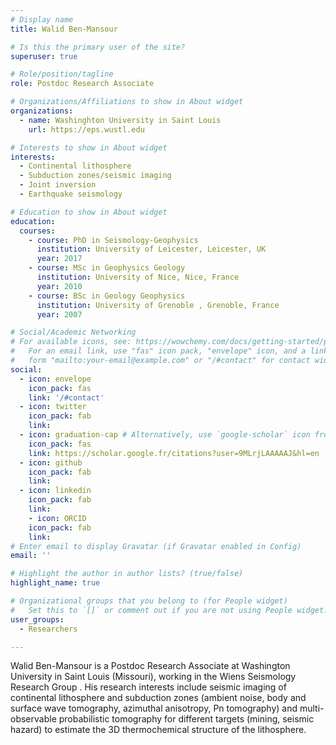 ```yaml
---
# Display name
title: Walid Ben-Mansour

# Is this the primary user of the site?
superuser: true

# Role/position/tagline
role: Postdoc Research Associate

# Organizations/Affiliations to show in About widget
organizations:
  - name: Washinghton University in Saint Louis
    url: https://eps.wustl.edu

# Interests to show in About widget
interests:
  - Continental lithosphere
  - Subduction zones/seismic imaging
  - Joint inversion
  - Earthquake seismology

# Education to show in About widget
education:
  courses:
    - course: PhD in Seismology-Geophysics
      institution: University of Leicester, Leicester, UK
      year: 2017
    - course: MSc in Geophysics Geology
      institution: University of Nice, Nice, France
      year: 2010
    - course: BSc in Geology Geophysics
      institution: University of Grenoble , Grenoble, France
      year: 2007

# Social/Academic Networking
# For available icons, see: https://wowchemy.com/docs/getting-started/page-builder/#icons
#   For an email link, use "fas" icon pack, "envelope" icon, and a link in the
#   form "mailto:your-email@example.com" or "/#contact" for contact widget.
social:
  - icon: envelope
    icon_pack: fas
    link: '/#contact'
  - icon: twitter
    icon_pack: fab
    link: 
  - icon: graduation-cap # Alternatively, use `google-scholar` icon from `ai` icon pack
    icon_pack: fas
    link: https://scholar.google.fr/citations?user=9MLrjLAAAAAJ&hl=en
  - icon: github
    icon_pack: fab
    link: 
  - icon: linkedin
    icon_pack: fab
    link: 
    - icon: ORCID
    icon_pack: fab
    link: 
# Enter email to display Gravatar (if Gravatar enabled in Config)
email: ''

# Highlight the author in author lists? (true/false)
highlight_name: true

# Organizational groups that you belong to (for People widget)
#   Set this to `[]` or comment out if you are not using People widget.
user_groups:
  - Researchers

---
```


Walid Ben-Mansour is a Postdoc Research Associate at Washington University in Saint Louis (Missouri), working in the Wiens Seismology Research Group . His research interests include seismic imaging of continental lithosphere and subduction zones (ambient noise, body and surface wave tomography, azimuthal anisotropy, Pn tomography) and multi-observable probabilistic tomography for different targets (mining, seismic hazard) to estimate the 3D thermochemical structure of the lithosphere.
